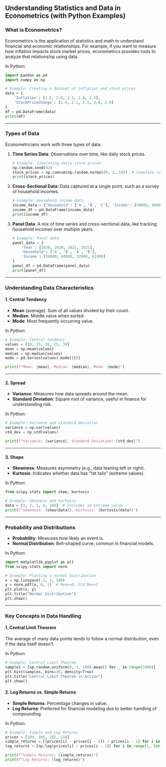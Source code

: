 ## **Understanding Statistics and Data in Econometrics (with Python Examples)**

### **What is Econometrics?**

Econometrics is the application of statistics and math to understand financial and economic relationships. For example,
if you want to measure how inflation impacts stock market prices, econometrics provides tools to analyze that
relationship using data.

In Python:

```python
import pandas as pd
import numpy as np

# Example: Creating a dataset of inflation and stock prices
data = {
    'Inflation': [1.5, 2.0, 2.3, 1.8, 2.5],
    'StockPriceChange': [2.4, 2.1, 2.5, 2.0, 2.8]
}
df = pd.DataFrame(data)
print(df)
```

---

### **Types of Data**

Econometricians work with three types of data:

1. **Time Series Data**: Observations over time, like daily stock prices.
   ```python
   # Example: Simulating daily stock prices
   np.random.seed(42)
   stock_prices = np.cumsum(np.random.normal(0, 1, 10))  # Simulate random daily changes
   print(stock_prices)
   ```

2. **Cross-Sectional Data**: Data captured at a single point, such as a survey of household incomes.
   ```python
   # Example: Household income data
   income_data = {'Household': ['A', 'B', 'C'], 'Income': [50000, 60000, 55000]}
   income_df = pd.DataFrame(income_data)
   print(income_df)
   ```

3. **Panel Data**: A mix of time series and cross-sectional data, like tracking household incomes over multiple years.
   ```python
   # Example: Panel data
   panel_data = {
       'Year': [2020, 2020, 2021, 2021],
       'Household': ['A', 'B', 'A', 'B'],
       'Income': [50000, 60000, 52000, 61000]
   }
   panel_df = pd.DataFrame(panel_data)
   print(panel_df)
   ```

---

### **Understanding Data Characteristics**

#### 1. **Central Tendency**

- **Mean** (average): Sum of all values divided by their count.
- **Median**: Middle value when sorted.
- **Mode**: Most frequently occurring value.

In Python:

```python
# Example: Central tendency
values = [10, 15, 20, 25, 30]
mean = np.mean(values)
median = np.median(values)
mode = pd.Series(values).mode()[0]

print(f"Mean: {mean}, Median: {median}, Mode: {mode}")
```

---

#### 2. **Spread**

- **Variance**: Measures how data spreads around the mean.
- **Standard Deviation**: Square root of variance, useful in finance for understanding risk.

In Python:

```python
# Example: Variance and standard deviation
variance = np.var(values)
std_dev = np.std(values)

print(f"Variance: {variance}, Standard Deviation: {std_dev}")
```

---

#### 3. **Shape**

- **Skewness**: Measures asymmetry (e.g., data leaning left or right).
- **Kurtosis**: Indicates whether data has "fat tails" (extreme values).

In Python:

```python
from scipy.stats import skew, kurtosis

# Example: Skewness and kurtosis
data = [1, 2, 3, 4, 100]  # Includes an extreme value
print(f"Skewness: {skew(data)}, Kurtosis: {kurtosis(data)}")
```

---

### **Probability and Distributions**

- **Probability**: Measures how likely an event is.
- **Normal Distribution**: Bell-shaped curve, common in financial models.

In Python:

```python
import matplotlib.pyplot as plt
from scipy.stats import norm

# Example: Plotting a normal distribution
x = np.linspace(-3, 3, 100)
y = norm.pdf(x, 0, 1)  # Mean=0, Std Dev=1
plt.plot(x, y)
plt.title("Normal Distribution")
plt.show()
```

---

### **Key Concepts in Data Handling**

#### 1. **Central Limit Theorem**

The average of many data points tends to follow a normal distribution, even if the data itself doesn’t.

In Python:

```python
# Example: Central Limit Theorem
samples = [np.random.uniform(0, 1, 100).mean() for _ in range(1000)]
plt.hist(samples, bins=30, density=True)
plt.title("Central Limit Theorem in Action")
plt.show()
```

#### 2. **Log Returns vs. Simple Returns**

- **Simple Returns**: Percentage changes in value.
- **Log Returns**: Preferred for financial modeling due to better handling of compounding.

In Python:

```python
# Example: Simple and Log Returns
prices = [100, 105, 102, 110]
simple_returns = [(prices[i] - prices[i - 1]) / prices[i - 1] for i in range(1, len(prices))]
log_returns = [np.log(prices[i] / prices[i - 1]) for i in range(1, len(prices))]

print(f"Simple Returns: {simple_returns}")
print(f"Log Returns: {log_returns}")
```
